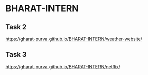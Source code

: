 # BHARAT-INTERN
## Task 2
https://gharat-purva.github.io/BHARAT-INTERN/weather-website/
## Task 3
https://gharat-purva.github.io/BHARAT-INTERN/netflix/
